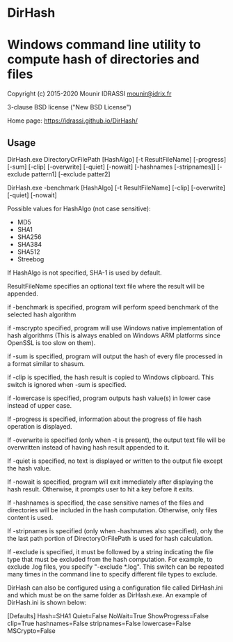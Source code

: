 # DirHash
Windows command line utility to compute hash of directories and files
=====================================================================

Copyright (c) 2015-2020 Mounir IDRASSI
mounir@idrix.fr

3-clause BSD license ("New BSD License")

Home page: https://idrassi.github.io/DirHash/

Usage
------------

DirHash.exe DirectoryOrFilePath [HashAlgo] [-t ResultFileName] [-progress] [-sum] [-clip] [-overwrite] [-quiet] [-nowait] [-hashnames [-stripnames]] [-exclude pattern1] [-exclude patter2] 

DirHash.exe -benchmark [HashAlgo] [-t ResultFileName] [-clip] [-overwrite] [-quiet] [-nowait]

Possible values for HashAlgo (not case sensitive):
- MD5
- SHA1
- SHA256
- SHA384
- SHA512
- Streebog

If HashAlgo is not specified, SHA-1 is used by default.

ResultFileName specifies an optional text file where the result will be appended.

if -benchmark is specified, program will perform speed benchmark of the selected hash algorithm

if -mscrypto specified, program will use Windows native implementation of hash algorithms (This is always enabled on Windows ARM platforms since OpenSSL is too slow on them).

if -sum is specified, program will output the hash of every file processed in a format similar to shasum.

if -clip is specified, the hash result is copied to Windows clipboard. This switch is ignored when -sum is specified.

if -lowercase is specified, program outputs hash value(s) in lower case instead of upper case.

If -progress is specified, information about the progress of file hash operation is displayed.

If -overwrite is specified (only when -t is present), the output text file will be overwritten instead of having hash result appended to it.

If -quiet is specified, no text is displayed or written to the output file except the hash value.

If -nowait is specified, program will exit immediately after displaying the hash result. Otherwise, it prompts user to hit a key before it exits.

If -hashnames is specified, the case sensitive names of the files and directories will be included in the hash computation. Otherwise, only files content is used.

If -stripnames is specified (only when -hashnames also specified), only the the last path portion of DirectoryOrFilePath is used for hash calculation.

If -exclude is specified, it must be followed by a string indicating the file type that must be excluded from the hash computation. For example, to exclude .log files, you specify "-exclude *.log". This switch can be repeated many times in the command line to specify different file types to exclude.

DirHash can also be configured using a configuration file called DirHash.ini and which must be on the same folder as DirHash.exe.
An example of DirHash.ini is shown below:

[Defaults]
Hash=SHA1
Quiet=False
NoWait=True
ShowProgress=False
clip=True
hashnames=False
stripnames=False
lowercase=False
MSCrypto=False


